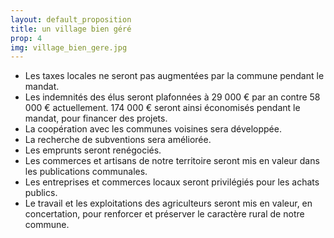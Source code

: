 ```yaml
---
layout: default_proposition
title: un village bien géré
prop: 4
img: village_bien_gere.jpg
---
```

<section>
<ul class="alt">

<li><span class="gr">Les taxes locales ne seront pas augmentées par la commune pendant le mandat.</span></li>

<li><span class="gr">Les indemnités des élus seront plafonnées à 29 000 € par an contre 58 000 € actuellement. 174 000 € seront ainsi économisés pendant le mandat, pour financer des projets.</span></li>

<li>La coopération avec les communes voisines sera développée.</li>
<li>La recherche de subventions sera améliorée.</li>
<li>Les emprunts seront renégociés.</li>
<li>Les commerces et artisans de notre territoire seront mis en valeur dans les publications communales.</li>
<li>Les entreprises et commerces locaux seront privilégiés pour les achats publics.</li>
<li>Le travail et les exploitations des agriculteurs seront mis en valeur, en concertation, pour renforcer et préserver le caractère rural de notre commune.</li>
</ul>

</section>
